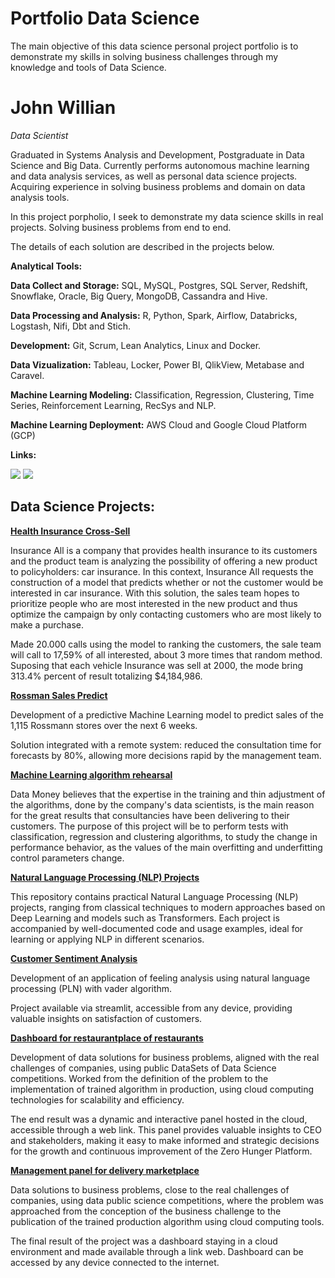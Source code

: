 # Portfolio Data Science
The main objective of this data science personal project portfolio is to demonstrate my skills in solving business challenges through my knowledge and tools of Data Science.

# John Willian
<em>Data Scientist</em>

<p>Graduated in Systems Analysis and Development, Postgraduate in Data Science and Big Data.
Currently performs autonomous machine learning and data analysis services, as well as personal data science projects. Acquiring experience in solving business problems and domain on data analysis tools.</p>

<p> In this project porpholio, I seek to demonstrate my data science skills in real projects. Solving business problems from end to end. </p>

<p> The details of each solution are described in the projects below. </p>

**Analytical Tools:**

**Data Collect and Storage:** SQL, MySQL, Postgres, SQL Server, Redshift, Snowflake, Oracle, Big Query, MongoDB, Cassandra and Hive.

**Data Processing and Analysis:** R, Python, Spark, Airflow, Databricks, Logstash, Nifi, Dbt and Stich.

**Development:** Git, Scrum, Lean Analytics, Linux and Docker.

**Data Vizualization:** Tableau, Locker, Power BI, QlikView, Metabase and Caravel.

**Machine Learning Modeling:** Classification, Regression, Clustering, Time Series, Reinforcement Learning, RecSys and NLP.

**Machine Learning Deployment:** AWS Cloud and Google Cloud Platform (GCP)

**Links:**

<a href="https://www.linkedin.com/in/jz1nnwln/" target="_blank"><img src="https://img.shields.io/badge/-LinkedIn-%230077B5?style=for-the-badge&logo=linkedin&logoColor=white" target="_blank"></a> 
  <a href = "mailto:jz1nnwln@gmail.com"><img src="https://img.shields.io/badge/-Gmail-%23333?style=for-the-badge&logo=gmail&logoColor=white" target="_blank"></a>

## Data Science Projects:

[**Health Insurance Cross-Sell**](https://github.com/Jz1nn/health-insurance)
<p>Insurance All is a company that provides health insurance to its customers and the product team is analyzing the possibility of offering a new product to policyholders: car insurance.
  In this context, Insurance All requests the construction of a model that predicts whether or not the customer would be interested in car insurance. With this solution, the sales team hopes to prioritize people who are most interested in the new product and thus optimize the campaign by only contacting customers who are most likely to make a purchase.</p>
<p>Made 20.000 calls using the model to ranking the customers, the sale team will call to 17,59% of all interested, about 3 more times that random method.
  Suposing that each vehicle Insurance was sell at 2000, the mode bring 313.4% percent of result totalizing $4,184,986.</p>

[**Rossman Sales Predict**](https://github.com/Jz1nn/rossmann-store-sales)
<p> Development of a predictive Machine Learning model to predict sales of the 1,115 Rossmann stores over the next 6 weeks. </p>
<p>Solution integrated with a remote system: reduced the consultation time for forecasts by 80%, allowing more decisions
rapid by the management team.</p>

[**Machine Learning algorithm rehearsal**](https://github.com/Jz1nn/ensaio-machine-learning)
<p> Data Money believes that the expertise in the training and thin adjustment of the algorithms, done by the company's data scientists, is the main reason for the great results that consultancies have been delivering to their customers.
The purpose of this project will be to perform tests with classification, regression and clustering algorithms, to study the change in performance behavior, as the values ​​of the main overfitting and underfitting control parameters change.
</p>

[**Natural Language Processing (NLP) Projects**](https://github.com/Jz1nn/Natural-language-processing-NLP)
<p> This repository contains practical Natural Language Processing (NLP) projects, ranging from classical techniques to modern approaches based on Deep Learning and models such as Transformers. Each project is accompanied by well-documented code and usage examples, ideal for learning or applying NLP in different scenarios.</p>

[**Customer Sentiment Analysis**](https://github.com/Jz1nn/sentiment_analyser)
<p> Development of an application of feeling analysis using natural language processing (PLN) with vader algorithm.</p>
<p>Project available via streamlit, accessible from any device, providing valuable insights on satisfaction of customers.</p>

[**Dashboard for restaurantplace of restaurants**](https://github.com/Jz1nn/data_analysis_curry_company)
<p> Development of data solutions for business problems, aligned with the real challenges of companies, using public DataSets of Data Science competitions. Worked from the definition of the problem to the implementation of trained algorithm in production, using cloud computing technologies for scalability and efficiency.</p>
<p>The end result was a dynamic and interactive panel hosted in the cloud, accessible through a web link. This panel provides valuable insights to CEO and stakeholders, making it easy to make informed and strategic decisions for the growth and continuous improvement of the Zero Hunger Platform.</p>

[**Management panel for delivery marketplace**](https://github.com/Jz1nn/data_analysis_fome_zero)
<p> Data solutions to business problems, close to the real challenges of companies, using data public science competitions, where the problem was approached from the conception of the business challenge to the publication of the trained production algorithm using cloud computing tools. </p>
<p> The final result of the project was a dashboard staying in a cloud environment and made available through a link web. Dashboard can be accessed by any device connected to the internet.</p>

<!-- [**Insiders Clustering**]() (**Em Desenvolvimento**)
<p> A empresa All in One Place é uma empresa outlet multimarcas que vende produtos de segunda linha de diversas marcas a preços mais baixos por meio do e-commerce. Em apenas um ano de operação, a equipe de marketing percebeu que alguns clientes compram produtos mais caros e com alta frequência e contribuem com uma parcela significativa do faturamento da empresa. Este projeto tem como objetivo determinar quem são os clientes elegíveis para participar do programa Insiders. Assim que essa lista estiver pronta, a equipe de Marketing realizará uma sequência de ações personalizadas e exclusivas a esse grupo de pessoas para aumentar sua frequência de vendas e compras. A solução final responde questões de negócios, valida hipóteses de negócios, cria um painel de relatórios e implementa uma arquitetura de solução na nuvem AWS. </p>

[**Health Insurance Cross-Sell**]()
<p>A Insurance All é uma empresa que fornece seguro de saúde para seus clientes e o time de produtos está analisando a possibilidade de oferecer aos assegurados, um novo produto: Um seguro de automóveis.
Nesse contexto, a Insurance All solicita a construção de um modelo que prediz se o cliente estaria ou não interessado no seguro de automóvel.
Com essa solução, o time de vendas espera conseguir priorizar as pessoas com maior interesse no novo produto e assim, otimizar a campanha realizando apenas contatos aos clientes mais propensos a realizar a compra.
</p>

[**Elasticidade de Preço**]()
<p>Este projeto é uma aplicação de Previsão de Elasticidade de Preço para e-commerce. Utilizando técnicas de Inteligência Artificial, a solução permite simular cenários de aumento de preço e descontos, fornecendo insights sobre os impactos financeiros no faturamento do negócio.</p>
/> -->

<!-- [**Teste A/B para E-commerce**]()
<p>
A Electronic House é um comercio online ( e-commerce ) de produtos de informática para casas e escritórios. Os clientes podem comprar mouses, monitores, teclados, computadores, laptops, cabos HDMI, fones de ouvido, cameras webcam, entre outros, através de um site online e recebem os produtos no conforto de suas casas.
O Diretor de Produtos Global pediu ao Head de Design que desenvolvesse uma nova forma de finalizar a compra com cartão de crédito, sem a necessidade do cliente preencher manualmente todas as informações do cartão e que funcionasse em todos os países.
O Head de Designer gostaria de medir a efetividade do novo dispositivo de preenchimento automático dos dados do cartão de crédito na página de vendas e reportar os resultados ao Diretor de Produtos Global, para concluir se a nova forma de pagamento é realmente melhor do que a antiga.
  
</p>

[**Monitoramento Performance Legislativa**]() (**Em Desenvolvimento**)
<p>Projeto que visa a coleta dos dados do site da prefeitura de Botucatu-SP a fim de avaliar a performance dos vereadores do município (Quantidade de projetos aprovados, faltas e etc...)<p>
  
[**Predição Lead Time Delivery**]() (**Em Desenvolvimento**)
<p>A Delivery Fast é uma empresa que tem como foco levar o alimento do restaurante para a casa do clinete no menor tempo possível. Portanto, o objetivo desse projeto é a construção de um modelo capaz de prever o tempo de entrega que é mostrada ao cliente
É de suma importância que essa predição seja a mais precisa possível para que a experiência do clinete seja agradável e conseuqentemente aumentar o nível de satisfação do mesmo.</p> /> -->
